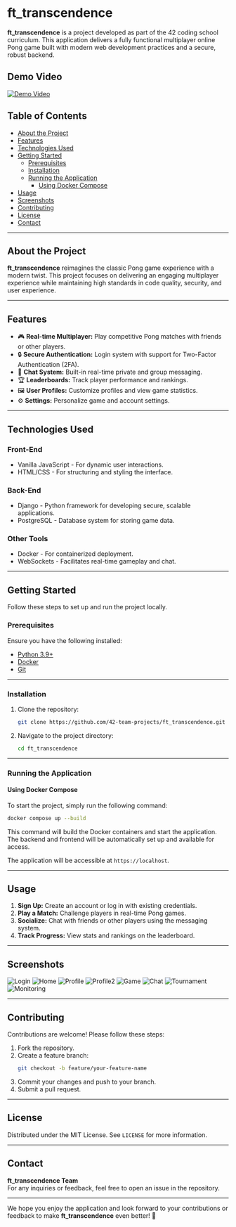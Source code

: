 
# ft_transcendence

**ft_transcendence** is a project developed as part of the 42 coding school curriculum. This application delivers a fully functional multiplayer online Pong game built with modern web development practices and a secure, robust backend.

## Demo Video

[![Demo Video](./ScreenShots/Profile.png)](https://www.youtube.com/watch?v=bXRbh0gd8fU)

## Table of Contents

- [About the Project](#about-the-project)
- [Features](#features)
- [Technologies Used](#technologies-used)
- [Getting Started](#getting-started)
  - [Prerequisites](#prerequisites)
  - [Installation](#installation)
  - [Running the Application](#running-the-application)
    - [Using Docker Compose](#using-docker-compose)
- [Usage](#usage)
- [Screenshots](#screenshots)
- [Contributing](#contributing)
- [License](#license)
- [Contact](#contact)

---

## About the Project

**ft_transcendence** reimagines the classic Pong game experience with a modern twist. This project focuses on delivering an engaging multiplayer experience while maintaining high standards in code quality, security, and user experience.

---

## Features

- 🎮 **Real-time Multiplayer:** Play competitive Pong matches with friends or other players.
- 🔒 **Secure Authentication:** Login system with support for Two-Factor Authentication (2FA).
- 💬 **Chat System:** Built-in real-time private and group messaging.
- 🏆 **Leaderboards:** Track player performance and rankings.
- 🖼 **User Profiles:** Customize profiles and view game statistics.
- ⚙️ **Settings:** Personalize game and account settings.

---

## Technologies Used

### Front-End
- Vanilla JavaScript - For dynamic user interactions.
- HTML/CSS - For structuring and styling the interface.

### Back-End
- Django - Python framework for developing secure, scalable applications.
- PostgreSQL - Database system for storing game data.

### Other Tools
- Docker - For containerized deployment.
- WebSockets - Facilitates real-time gameplay and chat.

---

## Getting Started

Follow these steps to set up and run the project locally.

### Prerequisites

Ensure you have the following installed:
- [Python 3.9+](https://www.python.org/)
- [Docker](https://www.docker.com/)
- [Git](https://git-scm.com/)

---

### Installation

1. Clone the repository:
   ```bash
   git clone https://github.com/42-team-projects/ft_transcendence.git
   ```

2. Navigate to the project directory:
   ```bash
   cd ft_transcendence
   ```

---

### Running the Application

#### Using Docker Compose

To start the project, simply run the following command:

  ```bash
  docker compose up --build
  ```

This command will build the Docker containers and start the application. The backend and frontend will be automatically set up and available for access.

The application will be accessible at `https://localhost`.


---

## Usage

1. **Sign Up:** Create an account or log in with existing credentials.
2. **Play a Match:** Challenge players in real-time Pong games.
3. **Socialize:** Chat with friends or other players using the messaging system.
4. **Track Progress:** View stats and rankings on the leaderboard.

---

## Screenshots

![Login](./ScreenShots/Login.png)
![Home](./ScreenShots/Home.png)
![Profile](./ScreenShots/Profile.png)
![Profile2](./ScreenShots/Profile2.png)
![Game](./ScreenShots/Game.png)
![Chat](./ScreenShots/Chat.png)
![Tournament](./ScreenShots/Tournament.png)
![Monitoring](./ScreenShots/Monitoring.png)

---

## Contributing

Contributions are welcome! Please follow these steps:
1. Fork the repository.
2. Create a feature branch:
   ```bash
   git checkout -b feature/your-feature-name
   ```
3. Commit your changes and push to your branch.
4. Submit a pull request.

---

## License

Distributed under the MIT License. See `LICENSE` for more information.

---

## Contact

**ft_transcendence Team**  
For any inquiries or feedback, feel free to open an issue in the repository.

---

We hope you enjoy the application and look forward to your contributions or feedback to make **ft_transcendence** even better! 🚀
